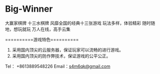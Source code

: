 # Big-Winner

大赢家棋牌
十三水棋牌
风靡全国的经典十三张游戏
玩法多样，体验精彩
随时随地，想玩就玩
万人在线，高手云集

==========游戏特色==========
1. 采用国内顶尖的云服务器，保证玩家可以流畅的进行游戏。
2. 采用国内顶尖的防作弊技术，保证游戏的公平公正。

Tel： +8613889548226
Email：s4m6qk@gmail.com
